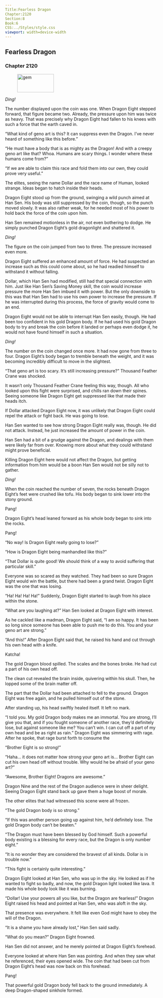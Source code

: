 ```yaml
---
Title:Fearless Dragon 
Chapter:2120 
Section:8 
Book:6 
CSS:../Styles/style.css 
viewport: width=device-width
---
```

  
## Fearless Dragon
### Chapter 2120
  
<figure>
	<img src="../Images/gem.gif" alt="gem" id="gem" width="120" height="60" />
</figure>
  

  
*Ding!*

The number displayed upon the coin was one. When Dragon Eight stepped forward, that figure became two. Already, the pressure upon him was twice as heavy. That was precisely why Dragon Eight had fallen to his knees with such a force that the earth caved in.

“What kind of geno art is this? It can suppress even the Dragon. I’ve never heard of something like this before.”

“He must have a body that is as mighty as the Dragon! And with a creepy geno art like that? Whoa. Humans are scary things. I wonder where these humans come from?”

“If we are able to claim this race and fold them into our own, they could prove very useful.”

The elites, seeing the name Dollar and the race name of Human, looked strange. Ideas began to hatch inside their heads.

Dragon Eight stood up from the ground, swinging a wild punch aimed at Han Sen. His body was still suppressed by the coin, though, so the punch moved slowly. It was also rather weak, for he needed most of his power to hold back the force of the coin upon him.

Han Sen remained motionless in the air, not even bothering to dodge. He simply punched Dragon Eight’s gold dragonlight and shattered it.

*Ding!*

The figure on the coin jumped from two to three. The pressure increased even more.

Dragon Eight suffered an enhanced amount of force. He had suspected an increase such as this could come about, so he had readied himself to withstand it without falling.

Dollar, which Han Sen had modified, still had that special connection with him. Just like Han Sen’s Saving Money skill, the coin would increase pressure the more Han Sen imbued it with power. But the only downside to this was that Han Sen had to use his own power to increase the pressure. If he was interrupted during this process, the force of gravity would come to an end.

Dragon Eight would not be able to interrupt Han Sen easily, though. He had been too confident in his gold Dragon body. If he had used his gold Dragon body to try and break the coin before it landed or perhaps even dodge it, he would not have found himself in such a situation.

*Ding!*

The number on the coin changed once more. It had now gone from three to four. Dragon Eight’s body began to tremble beneath the weight, and it was becoming incredibly difficult to move in the slightest.

“That geno art is too scary. It’s still increasing pressure?” Thousand Feather Crane was shocked.

It wasn’t only Thousand Feather Crane feeling this way, though. All who looked upon this fight were surprised, and chills ran down their spines. Seeing someone like Dragon Eight get suppressed like that made their heads itch.

If Dollar attacked Dragon Eight now, it was unlikely that Dragon Eight could repel the attack or fight back. He was going to lose.

Han Sen wanted to see how strong Dragon Eight really was, though. He did not attack. Instead, he just increased the amount of power in the coin.

Han Sen had a bit of a grudge against the Dragon, and dealings with them were likely far from over. Knowing more about what they could withstand might prove beneficial.

Killing Dragon Eight here would not affect the Dragon, but getting information from him would be a boon Han Sen would not be silly not to gather.

*Ding!*

When the coin reached the number of seven, the rocks beneath Dragon Eight’s feet were crushed like tofu. His body began to sink lower into the stony ground.

Pang!

Dragon Eight’s head leaned forward as his whole body began to sink into the rocks.

Pang!

“No way! Is Dragon Eight really going to lose?”

“How is Dragon Eight being manhandled like this?”

“That Dollar is quite good! We should think of a way to avoid suffering that particular skill.”

Everyone was so scared as they watched. They had been so sure Dragon Eight would win the battle, but there had been a grand twist. Dragon Eight was the one that was losing.

“Ha! Ha! Ha! Ha!” Suddenly, Dragon Eight started to laugh from his place within the stone.

“What are you laughing at?” Han Sen looked at Dragon Eight with interest.

As he cackled like a madman, Dragon Eight said, “I am so happy. It has been so long since someone has been able to push me to do this. You and your geno art are strong.”

“And this!” After Dragon Eight said that, he raised his hand and cut through his own head with a knife.

Katcha!

The gold Dragon blood spilled. The scales and the bones broke. He had cut a part of his own head off.

The clean cut revealed the brain inside, quivering within his skull. Then, he lopped some of the brain matter off.

The part that the Dollar had been attached to fell to the ground. Dragon Eight was free again, and he pulled himself out of the stone.

After standing up, his head swiftly healed itself. It left no mark.

“I told you. My gold Dragon body makes me an immortal. You are strong, I’ll give you that, and if you fought someone of another race, they’d definitely lose, but against someone like me? You can’t win. I can cut off a part of my own head and be as right as rain.” Dragon Eight was simmering with rage. After he spoke, that rage burst forth to consume the

“Brother Eight is so strong!”

“Haha… it does not matter how strong your geno art is… Brother Eight can cut his own head off without trouble. Why would he be afraid of your geno art?”

“Awesome, Brother Eight! Dragons are awesome.”

Dragon Nine and the rest of the Dragon audience were in sheer delight. Seeing Dragon Eight stand back up gave them a huge boost of morale.

The other elites that had witnessed this scene were all frozen.

“The gold Dragon body is so strong.”

“If this was another person going up against him, he’d definitely lose. The gold Dragon body can’t be beaten.”

“The Dragon must have been blessed by God himself. Such a powerful body existing is a blessing for every race, but the Dragon is only number eight.”

“It is no wonder they are considered the bravest of all kinds. Dollar is in trouble now.”

“This fight is certainly quite interesting.”

Dragon Eight looked at Han Sen, who was up in the sky. He looked as if he wanted to fight so badly, and now, the gold Dragon light looked like lava. It made his whole body look like it was burning.

“Dollar! Use your powers all you like, but the Dragon are fearless!” Dragon Eight raised his head and pointed at Han Sen, who was aloft in the sky.

That presence was everywhere. It felt like even God might have to obey the will of the Dragon.

“It is a shame you have already lost,” Han Sen said sadly.

“What do you mean?” Dragon Eight frowned.

Han Sen did not answer, and he merely pointed at Dragon Eight’s forehead.

Everyone looked at where Han Sen was pointing. And when they saw what he referenced, their eyes opened wide. The coin that had been cut from Dragon Eight’s head was now back on this forehead.

Pang!

That powerful gold Dragon body fell back to the ground immediately. A deep Dragon-shaped sinkhole formed.